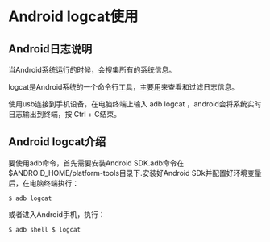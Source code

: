 # Android logcat使用

## Android日志说明

当Android系统运行的时候，会搜集所有的系统信息。

logcat是Android系统的一个命令行工具，主要用来查看和过滤日志信息。

使用usb连接到手机设备，在电脑终端上输入 adb logcat ，android会将系统实时日志输出到终端，按 Ctrl + C结束。

## Android logcat介绍

要使用adb命令，首先需要安装Android SDK.adb命令在$ANDROID_HOME/platform-tools目录下.安装好Android SDk并配置好环境变量后，在电脑终端执行：

`$ adb logcat`

或者进入Android手机，执行：

`$ adb shell
 $ logcat`




